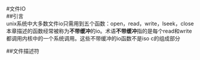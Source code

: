 #文件IO  
##引言  
unix系统中大多数文件io只需用到五个函数：open，read，write，lseek，close  
本章描述的函数经常被称为**不带缓冲**的io。术语**不带缓冲**指的是每个read和write都调用内核中的一个系统调用。这些不带缓冲的io函数不是iso c的组成部分  

##文件描述符  
